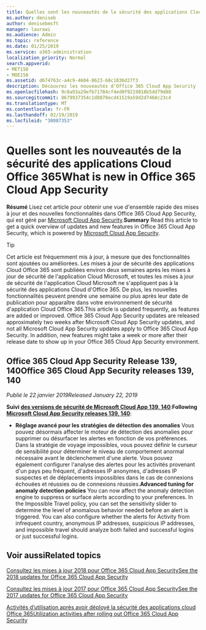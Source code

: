 ```yaml
---
title: Quelles sont les nouveautés de la sécurité des applications Cloud Office 365
ms.author: deniseb
author: denisebmsft
manager: laurawi
ms.audience: Admin
ms.topic: reference
ms.date: 01/25/2019
ms.service: o365-administration
localization_priority: Normal
search.appverid:
- MET150
- MOE150
ms.assetid: d674763c-a4c9-4604-8623-68c1836d27f3
description: Découvrez les nouveautés d'Office 365 Cloud App Security
ms.openlocfilehash: 9c0a93a29efb71704cf4ed0f9219018b5dd79d88
ms.sourcegitcommit: 8679937354c1d8870ecd41519a59d2d7468c23c4
ms.translationtype: MT
ms.contentlocale: fr-FR
ms.lasthandoff: 02/19/2019
ms.locfileid: "30087353"
---
```

# <a name="what-is-new-in-office-365-cloud-app-security"></a><span data-ttu-id="da75d-103">Quelles sont les nouveautés de la sécurité des applications Cloud Office 365</span><span class="sxs-lookup"><span data-stu-id="da75d-103">What is new in Office 365 Cloud App Security</span></span>

<span data-ttu-id="da75d-104">**Résumé** Lisez cet article pour obtenir une vue d'ensemble rapide des mises à jour et des nouvelles fonctionnalités dans Office 365 Cloud App Security, qui est géré par [Microsoft Cloud App Security](https://aka.ms/whatiscas).</span><span class="sxs-lookup"><span data-stu-id="da75d-104">**Summary** Read this article to get a quick overview of updates and new features in Office 365 Cloud App Security, which is powered by [Microsoft Cloud App Security](https://aka.ms/whatiscas).</span></span>
  
> [!TIP]
> <span data-ttu-id="da75d-p101">Cet article est fréquemment mis à jour, à mesure que des fonctionnalités sont ajoutées ou améliorées. Les mises à jour de sécurité des applications Cloud Office 365 sont publiées environ deux semaines après les mises à jour de sécurité de l'application Cloud Microsoft, et toutes les mises à jour de sécurité de l'application Cloud Microsoft ne s'appliquent pas à la sécurité des applications Cloud d'Office 365. De plus, les nouvelles fonctionnalités peuvent prendre une semaine ou plus après leur date de publication pour apparaître dans votre environnement de sécurité d'application Cloud Office 365.</span><span class="sxs-lookup"><span data-stu-id="da75d-p101">This article is updated frequently, as features are added or improved. Office 365 Cloud App Security updates are released approximately two weeks after Microsoft Cloud App Security updates, and not all Microsoft Cloud App Security updates apply to Office 365 Cloud App Security. In addition, new features might take a week or more after their release date to show up in your Office 365 Cloud App Security environment.</span></span>

## <a name="office-365-cloud-app-security-releases-139-140"></a><span data-ttu-id="da75d-108">Office 365 Cloud App Security Release 139, 140</span><span class="sxs-lookup"><span data-stu-id="da75d-108">Office 365 Cloud App Security releases 139, 140</span></span>

<span data-ttu-id="da75d-109">*Publié le 22 janvier 2019*</span><span class="sxs-lookup"><span data-stu-id="da75d-109">*Released January 22, 2019*</span></span>

<span data-ttu-id="da75d-110">**Suivi [des versions de sécurité de Microsoft Cloud App 139, 140](https://docs.microsoft.com/cloud-app-security/release-notes#cloud-app-security-release-139-140)**:</span><span class="sxs-lookup"><span data-stu-id="da75d-110">**Following [Microsoft Cloud App Security releases 139, 140](https://docs.microsoft.com/cloud-app-security/release-notes#cloud-app-security-release-139-140)**:</span></span>

- <span data-ttu-id="da75d-p102">**Réglage avancé pour les stratégies de détection des anomalies** Vous pouvez désormais affecter le moteur de détection des anomalies pour supprimer ou désurfacer les alertes en fonction de vos préférences. Dans la stratégie de voyage impossibles, vous pouvez définir le curseur de sensibilité pour déterminer le niveau de comportement anormal nécessaire avant le déclenchement d'une alerte. Vous pouvez également configurer l'analyse des alertes pour les activités provenant d'un pays peu fréquent, d'adresses IP anonymes, d'adresses IP suspectes et de déplacements impossibles dans le cas de connexions échouées et réussies ou de connexions réussies.</span><span class="sxs-lookup"><span data-stu-id="da75d-p102">**Advanced tuning for anomaly detection policies** You can now affect the anomaly detection engine to suppress or surface alerts according to your preferences. In the Impossible Travel policy, you can set the sensitivity slider to determine the level of anomalous behavior needed before an alert is triggered. You can also configure whether the alerts for Activity from infrequent country, anonymous IP addresses, suspicious IP addresses, and impossible travel should analyze both failed and successful logins or just successful logins.</span></span> 

## <a name="related-topics"></a><span data-ttu-id="da75d-114">Voir aussi</span><span class="sxs-lookup"><span data-stu-id="da75d-114">Related topics</span></span>

[<span data-ttu-id="da75d-115">Consultez les mises à jour 2018 pour Office 365 Cloud App Security</span><span class="sxs-lookup"><span data-stu-id="da75d-115">See the 2018 updates for Office 365 Cloud App Security</span></span>](new-in-office-365-cas-2018.md)

[<span data-ttu-id="da75d-116">Consultez les mises à jour 2017 pour Office 365 Cloud App Security</span><span class="sxs-lookup"><span data-stu-id="da75d-116">See the 2017 updates for Office 365 Cloud App Security</span></span>](new-in-office-365-cas-2017.md)
    
[<span data-ttu-id="da75d-117">Activités d’utilisation après avoir déployé la sécurité des applications cloud Office 365</span><span class="sxs-lookup"><span data-stu-id="da75d-117">Utilization activities after rolling out Office 365 Cloud App Security</span></span>](utilization-activities-for-ocas.md)